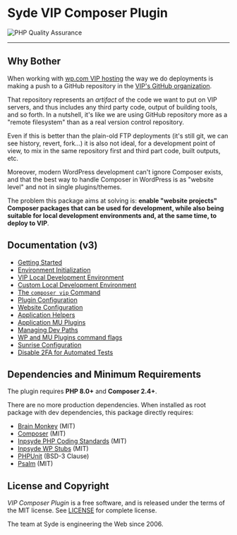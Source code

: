 # Syde VIP Composer Plugin

![PHP Quality Assurance](https://github.com/inpsyde/vip-composer-plugin/workflows/PHP%20Quality%20Assurance/badge.svg)

---

## Why Bother

When working with [wp.com VIP hosting](https://wpvip.com/) the way we do deployments is making a push to a GitHub repository in the [VIP's GitHub organization](https://github.com/wpcomvip).

That repository represents an _artifact_ of the code we want to put on VIP servers, and thus includes any third party code, output of building tools, and so forth. In a nutshell, it's like we are using GitHub repository more as a "remote filesystem"  than as a real version control repository.

Even if this is better than the plain-old FTP deployments (it's still git, we can see history, revert, fork...) it is also not ideal, for a development point of view, to mix in the same repository first and third part code, built outputs, etc.

Moreover, modern WordPress development can't ignore Composer exists, and that the best way to handle Composer in WordPress is as "website level" and not in single plugins/themes.

The problem this package aims at solving is: **enable "website projects" Composer packages that can be used for development, while also being suitable for local development environments and, at the same time, to deploy to VIP**.

## Documentation (v3)

- [Getting Started](https://inpsyde.github.io/vip-composer-plugin/001-getting-started.md)
- [Environment Initialization](https://inpsyde.github.io/vip-composer-plugin/002-environment-initialization.md)
- [VIP Local Development Environment](https://inpsyde.github.io/vip-composer-plugin/003-vip-local-dev-env.md)
- [Custom Local Development Environment](https://inpsyde.github.io/vip-composer-plugin/004-custom-local-dev-env.md)
- [The `composer vip` Command](https://inpsyde.github.io/vip-composer-plugin/006-vip-command.md)
- [Plugin Configuration](https://inpsyde.github.io/vip-composer-plugin/007-plugin-configuration.md)
- [Website Configuration](https://inpsyde.github.io/vip-composer-plugin/008-website-configuration.md)
- [Application Helpers](https://inpsyde.github.io/vip-composer-plugin/009-application-helpers.md)
- [Application MU Plugins](https://inpsyde.github.io/vip-composer-plugin/010-application-mu-plugins.md)
- [Managing Dev Paths](https://inpsyde.github.io/vip-composer-plugin/011-managing-dev-paths.md)
- [WP and MU Plugins command flags](https://inpsyde.github.io/vip-composer-plugin/012-wp-mu-plugins-command-flags.md)
- [Sunrise Configuration](https://inpsyde.github.io/vip-composer-plugin/013-sunrise-configuration.md)
- [Disable 2FA for Automated Tests](https://inpsyde.github.io/vip-composer-plugin/014-disable-2fa-automatest-tests.md)

## Dependencies and Minimum Requirements

The plugin requires **PHP 8.0+** and **Composer 2.4+**.

There are no more production dependencies. When installed as root package with dev dependencies, this package directly requires:

- [Brain Monkey](https://giuseppe-mazzapica.gitbook.io/brain-monkey) (MIT)
- [Composer](https://getcomposer.org/) (MIT)
- [Inpsyde PHP Coding Standards](https://github.com/inpsyde/php-coding-standards) (MIT)
- [Inpsyde WP Stubs](https://github.com/inpsyde/wp-stubs) (MIT)
- [PHPUnit](https://phpunit.de/index.html) (BSD-3 Clause)
- [Psalm](https://psalm.dev/) (MIT)

## License and Copyright

_VIP Composer Plugin_ is a free software, and is released under the terms of the MIT license.
See [LICENSE](https://github.com/inpsyde/vip-composer-plugin/blob/master/LICENSE) for complete license.

The team at Syde is engineering the Web since 2006.
